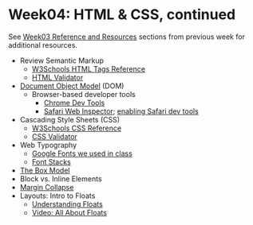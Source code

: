 # Week04: HTML & CSS, continued

See [Week03 Reference and Resources](https://github.com/ICPDesignCode/week03#intro-to-htmlcss) sections from previous week for additional resources.  

* Review Semantic Markup  
  * [W3Schools HTML Tags Reference](http://www.w3schools.com/tags/default.asp)  
  * [HTML Validator](https://validator.w3.org/)  
* [Document Object Model](https://developer.mozilla.org/en-US/docs/Web/API/Document_Object_Model/Introduction) (DOM)  
  * Browser-based developer tools  
    * [Chrome Dev Tools](https://developers.google.com/web/tools/setup/workspace/setup-devtools)  
    * [Safari Web Inspector](https://developer.apple.com/safari/tools/); [enabling Safari dev tools](https://developer.apple.com/library/safari/documentation/AppleApplications/Conceptual/Safari_Developer_Guide/GettingStarted/GettingStarted.html#//apple_ref/doc/uid/TP40007874-CH2-SW2)
* Cascading Style Sheets (CSS)  
  * [W3Schools CSS Reference](http://www.w3schools.com/css/default.asp)  
  * [CSS Validator](http://jigsaw.w3.org/css-validator/)  
* Web Typography  
  * [Google Fonts we used in class](https://www.google.com/fonts#UsePlace:use/Collection:Playfair+Display:400,400italic,700,700italic,900,900italic|Playfair+Display+SC:400,400italic,700,700italic,900,900italic|Work+Sans:400,100,200,300,500,600,700,800,900)
  * [Font Stacks](http://www.smashingmagazine.com/2009/09/complete-guide-to-css-font-stacks/)
* [The Box Model](http://www.w3.org/TR/CSS21/box.html)  
* Block vs. Inline Elements  
* [Margin Collapse](https://developer.mozilla.org/en-US/docs/Web/CSS/CSS_Box_Model/Mastering_margin_collapsing)  
* Layouts: Intro to Floats
  * [Understanding Floats](https://css-tricks.com/all-about-floats/)
  * [Video: All About Floats](https://css-tricks.com/video-screencasts/42-all-about-floats-screencast/)

